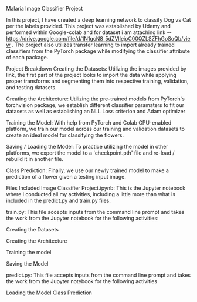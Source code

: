 Malaria  Image Classifier Project

In this project, I have created a deep learning network to classify Dog vs Cat per the labels provided. This project was established by Udemy and performed within Google-colab and for dataset i am attaching link --https://drive.google.com/file/d/1N1gcN8_5dZVlIejoC00QZLSZFhGoSoQb/view . The project also utilizes transfer learning to import already trained classifiers from the PyTorch package while modifying the classifier attribute of each package.

Project Breakdown
Creating the Datasets: Utilizing the images provided by link, the first part of the project looks to import the data while applying proper transforms and segmenting them into respective training, validation, and testing datasets.

Creating the Architecture: Utilizing the pre-trained models from PyTorch's torchvision package, we establish different classifier paramaters to fit our datasets as well as establishing an NLL Loss criterion and Adam optimizer

Training the Model: With help from PyTorch and Colab GPU-enabled platform, we train our model across our training and validation datasets to create an ideal model for classifying the flowers.

Saving / Loading the Model: To practice utilizing the model in other platforms, we export the model to a 'checkpoint.pth' file and re-load / rebuild it in another file.

Class Prediction: Finally, we use our newly trained model to make a prediction of a flower given a testing input image.

Files Included
Image Classifier Project.ipynb: This is the Jupyter notebook where I conducted all my activities, including a little more than what is included in the predict.py and train.py files.

train.py: This file accepts inputs from the command line prompt and takes the work from the Jupyter notebook for the following activities:

Creating the Datasets

Creating the Architecture

Training the model

Saving the Model

predict.py: This file accepts inputs from the command line prompt and takes the work from the Jupyter notebook for the following activities

Loading the Model Class Prediction